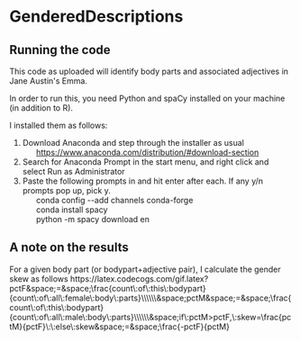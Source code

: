 # GenderedDescriptions
<h2>Running the code</h2>
This code as uploaded will identify body parts and associated adjectives in Jane Austin's Emma.
  
In order to run this, you need Python and spaCy installed on your machine (in addition to R).
  
I installed them as follows:
1. Download Anaconda and step through the installer as usual
<br>&nbsp;&nbsp;&nbsp;&nbsp;&nbsp;&nbsp;https://www.anaconda.com/distribution/#download-section
2. Search for Anaconda Prompt in the start menu, and right click and select Run as Administrator
3. Paste the following prompts in and hit enter after each. If any y/n prompts pop up, pick y.
<br>&nbsp;&nbsp;&nbsp;&nbsp;&nbsp;&nbsp;conda config --add channels conda-forge
<br>&nbsp;&nbsp;&nbsp;&nbsp;&nbsp;&nbsp;conda install spacy
<br>&nbsp;&nbsp;&nbsp;&nbsp;&nbsp;&nbsp;python -m spacy download en

<h2>A note on the results</h2>
For a given body part (or bodypart+adjective pair), I calculate the gender skew as follows
https://latex.codecogs.com/gif.latex?pctF&space;=&space;\frac{count\:of\:this\:bodypart}{count\:of\:all\:female\:body\:parts}\\\\\\&space;pctM&space;=&space;\frac{count\:of\:this\:bodypart}{count\:of\:all\:male\:body\:parts}\\\\\\&space;if\:pctM>pctF,\:skew=\frac{pctM}{pctF}\:\:else\:skew&space;=&space;\frac{-pctF}{pctM}
